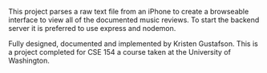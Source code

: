 This project parses a raw text file from an iPhone to create a browseable interface to view all of the documented music reviews. To start the backend server it is preferred to use express and nodemon.

Fully designed, documented and implemented by Kristen Gustafson.
This is a project completed for CSE 154 a course taken at the University of Washington.
